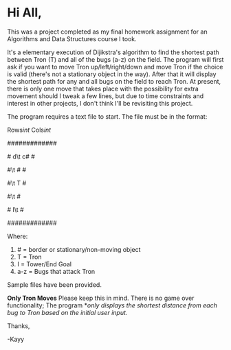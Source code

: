 # Hi All,

This was a project completed as my final homework assignment for an Algorithms and Data Structures course I took.

It's a elementary execution of Dijikstra's algorithm to find the shortest path between Tron (T) and all of the bugs (a-z)
on the field. The program will first ask if you want to move Tron up/left/right/down and move Tron if the choice is valid (there's not
a stationary object in the way). After that it will display the shortest path for any and all bugs on the field to reach Tron. At present, there 
is only one move that takes place with the possibility for extra movement should I tweak a few lines, but due to time constraints and interest in 
other projects, I don't think I'll be revisiting this project.

The program requires a text file to start. The file must be in the format:

Rows*int* Cols*int*

\#\#\#\#\#\#\#\#\#\#\#\#\#

\# d\t     c\#  \#

\#\t      \#    \#

\#\t      T    \#

\#\t           \#

\# I\t         \#

\#\#\#\#\#\#\#\#\#\#\#\#\#

Where:
1. \# = border or stationary/non-moving object
2. T = Tron
3. I = Tower/End Goal
4. a-z = Bugs that attack Tron

Sample files have been provided.

**Only Tron Moves** Please keep this in mind. There is no game over functionality; The program **only displays the shortest distance from each bug 
to Tron based on the initial user input.*

Thanks,

-Kayy
